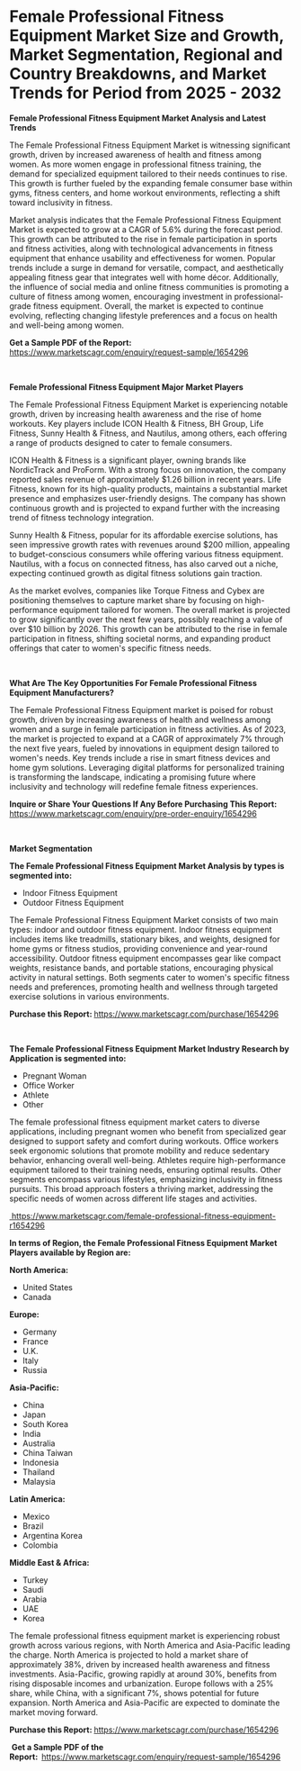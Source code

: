<p><h1>Female Professional Fitness Equipment Market Size and Growth, Market Segmentation, Regional and Country Breakdowns, and Market Trends for Period from 2025 -  2032</h1></p><p><strong>Female Professional Fitness Equipment Market Analysis and Latest Trends</strong></p>
<p><p>The Female Professional Fitness Equipment Market is witnessing significant growth, driven by increased awareness of health and fitness among women. As more women engage in professional fitness training, the demand for specialized equipment tailored to their needs continues to rise. This growth is further fueled by the expanding female consumer base within gyms, fitness centers, and home workout environments, reflecting a shift toward inclusivity in fitness.</p><p>Market analysis indicates that the Female Professional Fitness Equipment Market is expected to grow at a CAGR of 5.6% during the forecast period. This growth can be attributed to the rise in female participation in sports and fitness activities, along with technological advancements in fitness equipment that enhance usability and effectiveness for women. Popular trends include a surge in demand for versatile, compact, and aesthetically appealing fitness gear that integrates well with home décor. Additionally, the influence of social media and online fitness communities is promoting a culture of fitness among women, encouraging investment in professional-grade fitness equipment. Overall, the market is expected to continue evolving, reflecting changing lifestyle preferences and a focus on health and well-being among women.</p></p>
<p><strong>Get a Sample PDF of the Report:&nbsp;</strong> <a href="https://www.marketscagr.com/enquiry/request-sample/1654296?utm_campaign=3263&utm_medium=2&utm_source=Github&utm_content=ia&utm_term=12042025&utm_id=female-professional-fitness-equipment">https://www.marketscagr.com/enquiry/request-sample/1654296</a></p>
<p>&nbsp;</p>
<p><strong>Female Professional Fitness Equipment Major Market Players</strong></p>
<p><p>The Female Professional Fitness Equipment Market is experiencing notable growth, driven by increasing health awareness and the rise of home workouts. Key players include ICON Health & Fitness, BH Group, Life Fitness, Sunny Health & Fitness, and Nautilus, among others, each offering a range of products designed to cater to female consumers.</p><p>ICON Health & Fitness is a significant player, owning brands like NordicTrack and ProForm. With a strong focus on innovation, the company reported sales revenue of approximately $1.26 billion in recent years. Life Fitness, known for its high-quality products, maintains a substantial market presence and emphasizes user-friendly designs. The company has shown continuous growth and is projected to expand further with the increasing trend of fitness technology integration.</p><p>Sunny Health & Fitness, popular for its affordable exercise solutions, has seen impressive growth rates with revenues around $200 million, appealing to budget-conscious consumers while offering various fitness equipment. Nautilus, with a focus on connected fitness, has also carved out a niche, expecting continued growth as digital fitness solutions gain traction.</p><p>As the market evolves, companies like Torque Fitness and Cybex are positioning themselves to capture market share by focusing on high-performance equipment tailored for women. The overall market is projected to grow significantly over the next few years, possibly reaching a value of over $10 billion by 2026. This growth can be attributed to the rise in female participation in fitness, shifting societal norms, and expanding product offerings that cater to women's specific fitness needs.</p></p>
<p>&nbsp;</p>
<p><strong>What Are The Key Opportunities For Female Professional Fitness Equipment Manufacturers?</strong></p>
<p><p>The Female Professional Fitness Equipment market is poised for robust growth, driven by increasing awareness of health and wellness among women and a surge in female participation in fitness activities. As of 2023, the market is projected to expand at a CAGR of approximately 7% through the next five years, fueled by innovations in equipment design tailored to women's needs. Key trends include a rise in smart fitness devices and home gym solutions. Leveraging digital platforms for personalized training is transforming the landscape, indicating a promising future where inclusivity and technology will redefine female fitness experiences.</p></p>
<p><strong>Inquire or Share Your Questions If Any Before Purchasing This Report:</strong> <a href="https://www.marketscagr.com/enquiry/pre-order-enquiry/1654296?utm_campaign=3263&utm_medium=2&utm_source=Github&utm_content=ia&utm_term=12042025&utm_id=female-professional-fitness-equipment">https://www.marketscagr.com/enquiry/pre-order-enquiry/1654296</a></p>
<p>&nbsp;</p>
<p><strong>Market Segmentation</strong></p>
<p><strong>The Female Professional Fitness Equipment Market Analysis by types is segmented into:</strong></p>
<p><ul><li>Indoor Fitness Equipment</li><li>Outdoor Fitness Equipment</li></ul></p>
<p><p>The Female Professional Fitness Equipment Market consists of two main types: indoor and outdoor fitness equipment. Indoor fitness equipment includes items like treadmills, stationary bikes, and weights, designed for home gyms or fitness studios, providing convenience and year-round accessibility. Outdoor fitness equipment encompasses gear like compact weights, resistance bands, and portable stations, encouraging physical activity in natural settings. Both segments cater to women's specific fitness needs and preferences, promoting health and wellness through targeted exercise solutions in various environments.</p></p>
<p><strong>Purchase this Report:&nbsp;</strong><a href="https://www.marketscagr.com/purchase/1654296?utm_campaign=3263&utm_medium=2&utm_source=Github&utm_content=ia&utm_term=12042025&utm_id=female-professional-fitness-equipment">https://www.marketscagr.com/purchase/1654296</a></p>
<p>&nbsp;</p>
<p><strong>The Female Professional Fitness Equipment Market Industry Research by Application is segmented into:</strong></p>
<p><ul><li>Pregnant Woman</li><li>Office Worker</li><li>Athlete</li><li>Other</li></ul></p>
<p><p>The female professional fitness equipment market caters to diverse applications, including pregnant women who benefit from specialized gear designed to support safety and comfort during workouts. Office workers seek ergonomic solutions that promote mobility and reduce sedentary behavior, enhancing overall well-being. Athletes require high-performance equipment tailored to their training needs, ensuring optimal results. Other segments encompass various lifestyles, emphasizing inclusivity in fitness pursuits. This broad approach fosters a thriving market, addressing the specific needs of women across different life stages and activities.</p></p>
<p><a href="https://www.marketscagr.com/female-professional-fitness-equipment-r1654296?utm_campaign=3263&utm_medium=2&utm_source=Github&utm_content=ia&utm_term=12042025&utm_id=female-professional-fitness-equipment">&nbsp;https://www.marketscagr.com/female-professional-fitness-equipment-r1654296</a></p>
<p><strong>In terms of Region, the Female Professional Fitness Equipment Market Players available by Region are:</strong></p>
<p>
    <p> <strong> North America: </strong>
        <ul>
            <li>United States</li>
            <li>Canada</li>
        </ul>
        </p> 
    <p> <strong> Europe: </strong>
        <ul>
            <li>Germany</li>
            <li>France</li>
            <li>U.K.</li>
            <li>Italy</li>
            <li>Russia</li>
        </ul>
        </p> 
    <p> <strong> Asia-Pacific: </strong>
        <ul>
            <li>China</li>
            <li>Japan</li>
            <li>South Korea</li>
            <li>India</li>
            <li>Australia</li>
            <li>China Taiwan</li>
            <li>Indonesia</li>
            <li>Thailand</li>
            <li>Malaysia</li>
        </ul>
        </p> 
    <p> <strong> Latin America: </strong>
        <ul>
            <li>Mexico</li>
            <li>Brazil</li>
            <li>Argentina Korea</li>
            <li>Colombia</li>
        </ul>
        </p> 
    <p> <strong> Middle East & Africa: </strong>
        <ul>
            <li>Turkey</li>
            <li>Saudi</li>
            <li>Arabia</li>
            <li>UAE</li>
            <li>Korea</li>
        </ul>
    </p>
    </p>
<p><p>The female professional fitness equipment market is experiencing robust growth across various regions, with North America and Asia-Pacific leading the charge. North America is projected to hold a market share of approximately 38%, driven by increased health awareness and fitness investments. Asia-Pacific, growing rapidly at around 30%, benefits from rising disposable incomes and urbanization. Europe follows with a 25% share, while China, with a significant 7%, shows potential for future expansion. North America and Asia-Pacific are expected to dominate the market moving forward.</p></p>
<p><strong>Purchase this Report: </strong><a href="https://www.marketscagr.com/purchase/1654296?utm_campaign=3263&utm_medium=2&utm_source=Github&utm_content=ia&utm_term=12042025&utm_id=female-professional-fitness-equipment">https://www.marketscagr.com/purchase/1654296</a></p>
<p>&nbsp;<strong>Get a Sample PDF of the Report:&nbsp;&nbsp;</strong><a href="https://www.marketscagr.com/enquiry/request-sample/1654296?utm_campaign=3263&utm_medium=2&utm_source=Github&utm_content=ia&utm_term=12042025&utm_id=female-professional-fitness-equipment">https://www.marketscagr.com/enquiry/request-sample/1654296</a></p>
<p><strong></strong></p>
<p><p></p><p></p><p></p></p>